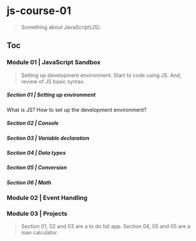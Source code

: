 # js-course-01

> Something about JavaScript(JS).

## Toc

### Module 01 | JavaScript Sandbox

> Setting up development environment. Start to code using JS. And, review of JS basic syntax.

##### Section 01 | Setting up environment

What is JS? How to set up the development environment?

##### Section 02 | Console

##### Section 03 | Variable declaration

##### Section 04 | Data types

##### Section 05 | Conversion

##### Section 06 | Math

### Module 02 | Event Handling


### Module 03 | Projects
> Section 01, 02 and 03 are a to do list app. 
> Section 04, 05 and 05 are a loan calculator.
